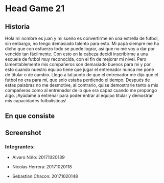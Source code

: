 # Head Game 21

## Historia

<p>
Hola mi nombre es juan y mi sueño es convertirme en una estrella de futbol, sin embargo, no tengo demasiado talento para esto. Mi papá siempre me ha dicho que con esfuerzo todo se puede lograr, así que no me voy a dar por vencido tan fácilmente. Con esto en la cabeza decidí inscribirme a una escuela de futbol muy reconocida, con el fin de mejorar mi nivel. 
Pero lamentablemente mis compañeros son demasiado buenos para mi y por esto cuando nuestro equipo tiene que jugar el entrenador nunca me pone de titular o de cambio.  Llego a tal punto de que el entrenador me dijo que el futbol no era para mí, que solo estaba perdiendo el tiempo. Después de estas palabras no me desmotive, al contrario, quise demostrarle tanto a mis compañeros como al entrenador de lo que era capaz cuando me propongo algo.  
¡Ayúdame a entrenar para poder entrar al equipo titular y demostrar mis capacidades futbolísticas! 
</p>

## En que consiste

<p>

</p>

## Screenshot



### Integrantes:

- Alvaro Niño: 20171020139

- Nicolas Herrera: 20171020118

- Sebastian Chacon: 20171020148
